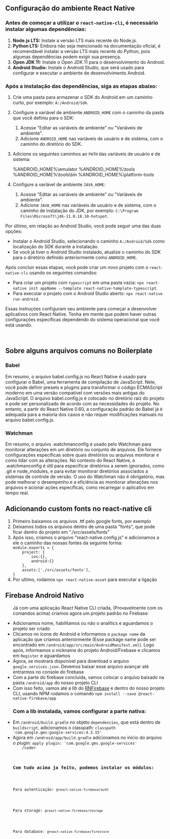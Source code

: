 <section>
<h1>Configuração do ambiente React Native</h1>
<h3>Antes de começar a utilizar o <code>react-native-cli</code>, é necessário instalar algumas dependências:</h3>
<ol>
  <li><strong>Node.js LTS:</strong> Instale a versão LTS mais recente do Node.js.</li>
  <li><strong>Python LTS:</strong> Embora não seja mencionado na documentação oficial, é recomendável instalar a versão LTS mais recente do Python, pois algumas dependências podem exigir sua presença.</li>
  <li><strong>Open JDK 11:</strong> Instale o Open JDK 11 para o desenvolvimento do Android.</li>
  <li><strong>Android Studio:</strong> Instale o Android Studio, que será usado para configurar e executar o ambiente de desenvolvimento Android.</li>
</ol>
<h3>Após a instalação das dependências, siga as etapas abaixo:</h3>
<ol>
  <li>
    <p>Crie uma pasta para armazenar o SDK do Android em um caminho curto, por exemplo: <code>A:/Android/Sdk</code>.</p>
  </li>
  <li>
    <p>Configure a variável de ambiente <code>ANDROID_HOME</code> com o caminho da pasta que você definiu para o SDK:</p>
    <ol>
      <li>Acesse "Editar as variáveis de ambiente" ou "Variáveis de ambiente".</li>
      <li>Adicione <code>ANDROID_HOME</code> nas variáveis de usuário e de sistema, com o caminho do diretório do SDK.</li>
    </ol>
  </li>
  <li>
    <p>Adicione os seguintes caminhos ao <code>PATH</code> das variáveis de usuário e de sistema:</p>
    %ANDROID_HOME%\emulator
    %ANDROID_HOME%\tools
    %ANDROID_HOME%\tools\bin
    %ANDROID_HOME%\platform-tools
  </li>
  <li>
    <p>Configure a variável de ambiente <code>JAVA_HOME</code>:</p>
    <ol>
      <li>Acesse "Editar as variáveis de ambiente" ou "Variáveis de ambiente".</li>
      <li>Adicione <code>JAVA_HOME</code> nas variáveis de usuário e de sistema, com o caminho de instalação do JDK, por exemplo: <code>C:\Program Files\Microsoft\jdk-11.0.18.10-hotspot</code>.</li>
    </ol>
  </li>
</ol>
<p>Por último, em relação ao Android Studio, você pode seguir uma das duas opções:</p>
<ul>
  <li>
    Instalar o Android Studio, selecionando o caminho <code>A:/Android/Sdk</code> como localização do SDK durante a instalação.
  </li>
  <li>
    Se você já tiver o Android Studio instalado, atualize o caminho do SDK para o diretório definido anteriormente como <code>ANDROID_HOME</code>.
  </li>
</ul>
<p>Após concluir essas etapas, você pode criar um novo projeto com o <code>react-native-cli</code> usando os seguintes comandos:</p>
<ul>
  <li>Para criar um projeto com <code>typescript</code> em uma pasta vazia: <code>npx react-native init appName --template react-native-template-typescript</code>.</li>
  <li>Para executar o projeto com o Android Studio aberto: <code>npx react-native run-android</code>.</li>
</ul>
<p>Essas instruções configuram seu ambiente para começar a desenvolver aplicativos com React Native. Tenha em mente que podem haver outras configurações específicas dependendo do sistema operacional que você está usando.</p>
</br>
</section>

<section>
<h1>Sobre alguns arquivos comuns no Boilerplate</h1>
<h3>Babel</h3>
<p>
Em resumo, o arquivo babel.config.js no React Native é usado para configurar o Babel, uma ferramenta de compilação de JavaScript. Nele, você pode definir presets e plugins para transformar o código ECMAScript moderno em uma versão compatível com versões mais antigas do JavaScript. O arquivo babel.config.js é colocado no diretório raiz do projeto e pode ser personalizado de acordo com as necessidades do projeto. No entanto, a partir do React Native 0.60, a configuração padrão do Babel já é adequada para a maioria dos casos e não requer modificações manuais no arquivo babel.config.js.
</p>
<h3>Watchman</h3>
<p>
Em resumo, o arquivo .watchmanconfig é usado pelo Watchman para monitorar alterações em um diretório ou conjunto de arquivos. Ele fornece configurações específicas sobre quais diretórios ou arquivos monitorar e como lidar com as alterações. No contexto do React Native, o .watchmanconfig é útil para especificar diretórios a serem ignorados, como .git e node_modules, e para evitar monitorar diretórios associados a sistemas de controle de versão. O uso do Watchman não é obrigatório, mas pode melhorar o desempenho e a eficiência ao monitorar alterações nos arquivos e acionar ações específicas, como recarregar o aplicativo em tempo real.
</p>
</section>

<section>
<h1>Adicionando custom fonts no react-native cli</h1>
<ol>
<li>
Primeiro baixamos os arquivos .ttf pelo google fonts, por exemplo
</li>
<li>
Deixamos todos os arquivos dentro de uma pasta "fonts", que pode ficar dentro do projeto em "./src/assets/fonts"
</li>
<li>
Após isso, criamos o arquivo "react-native.config.js" e adicionamos a ele o caminho das nossas fontes da seguinte forma:
<code>
module.exports = {
    project: {
        ios:{},
        android:{}
    },
    assets:['./src/assets/fonts'],
}
</code>
</li>
<li>Por ultimo, rodamos <code>npx react-native-asset</code> para executar a ligação </li>
</ol>
</section>

<section>
<h1>Firebase Android Nativo</h1>

<ul>
  <p>Já com uma aplicação React Native CLI criada, (Provavelmente com os comandos acima) criamos agora um projeto padrão no Firebase:</p>
  <li>Adicionamos nome, habilitamos ou não o analítics e aguardamos o projeto ser criado </li>
  <li>Clicamos no ícone do Android e informamos o <code>package name</code> da aplicação que criamos anteriormente (Esse package name pode ser encontrado em <code>/android/app/src/main/AndroidManifest.xml</code>). Logo após, informamos o nickname do projeto Android/Firebase e clicamos em <code>Register</code> e aguardamos</li>
  <li>Agora, se mostrará disponivel para download o arquivo <code>google.services.json</code>. Devemos baixar esse arquivo avançar até entrarmos no console do firebase </li>
  <li>Com a parte do firebase concluída, vamos colocar o arquivo baixado na pasta <code>/android/app</code> do nosso projeto CLI</li></li>
  <li>Com isso feito, vamos até a lib do <a href="https://rnfirebase.io/">RNFirebase</a> e dentro do nosso projeto CLI, usando NPM rodamos o comando <code>npm install --save @react-native-firebase/app</code></li>
  <h3>Com a lib instalada, vamos configurar a parte nativa:</h3>
  <li>Em <code>/android/build.gradle</code> no objeto <code>dependencies</code>, que está dentro de <code>buildscript</code>, adicionamos o classpath: <code>classpath 'com.google.gms:google-services:4.3.15'</code>  
   </li>
   <li>Agora em <code>/android/app/build.gradle</code> adicionamos no inicio do arquivo o plugin: <code>apply plugin: 'com.google.gms.google-services'
    /code> </li>
    <h3>Com tudo acima ja feito, podemos instalar os módulos:</h3>
    <p>Para autenticação: <code>@react-native-firebase/auth</code> </p>
    <p>Para storage: <code>@react-native-firebase/storage</code> </p>
    <p>Para database: <code>@react-native-firebase/firestore</code> </p>
</ul>


</section>
